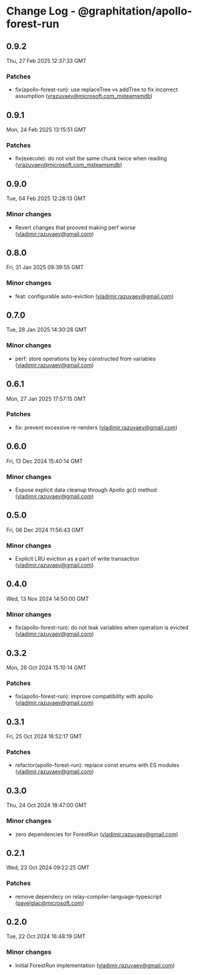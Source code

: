 # Change Log - @graphitation/apollo-forest-run

<!-- This log was last generated on Thu, 27 Feb 2025 12:37:33 GMT and should not be manually modified. -->

<!-- Start content -->

## 0.9.2

Thu, 27 Feb 2025 12:37:33 GMT

### Patches

- fix(apollo-forest-run): use replaceTree vs addTree to fix incorrect assumption (vrazuvaev@microsoft.com_msteamsmdb)

## 0.9.1

Mon, 24 Feb 2025 13:15:51 GMT

### Patches

- fix(execute): do not visit the same chunk twice when reading (vrazuvaev@microsoft.com_msteamsmdb)

## 0.9.0

Tue, 04 Feb 2025 12:28:13 GMT

### Minor changes

- Revert changes that prooved making perf worse (vladimir.razuvaev@gmail.com)

## 0.8.0

Fri, 31 Jan 2025 09:39:55 GMT

### Minor changes

- feat: configurable auto-eviction (vladimir.razuvaev@gmail.com)

## 0.7.0

Tue, 28 Jan 2025 14:30:28 GMT

### Minor changes

- perf: store operations by key constructed from variables (vladimir.razuvaev@gmail.com)

## 0.6.1

Mon, 27 Jan 2025 17:57:15 GMT

### Patches

- fix: prevent excessive re-renders (vladimir.razuvaev@gmail.com)

## 0.6.0

Fri, 13 Dec 2024 15:40:14 GMT

### Minor changes

- Expose explicit data cleanup through Apollo gc() method (vladimir.razuvaev@gmail.com)

## 0.5.0

Fri, 06 Dec 2024 11:56:43 GMT

### Minor changes

- Explicit LRU eviction as a part of write transaction (vladimir.razuvaev@gmail.com)

## 0.4.0

Wed, 13 Nov 2024 14:50:00 GMT

### Minor changes

- fix(apollo-forest-run): do not leak variables when operation is evicted (vladimir.razuvaev@gmail.com)

## 0.3.2

Mon, 28 Oct 2024 15:10:14 GMT

### Patches

- fix(apollo-forest-run): improve compatibility with apollo (vladimir.razuvaev@gmail.com)

## 0.3.1

Fri, 25 Oct 2024 16:52:17 GMT

### Patches

- refactor(apollo-forest-run): replace const enums with ES modules (vladimir.razuvaev@gmail.com)

## 0.3.0

Thu, 24 Oct 2024 18:47:00 GMT

### Minor changes

- zero dependencies for ForestRun (vladimir.razuvaev@gmail.com)

## 0.2.1

Wed, 23 Oct 2024 09:22:25 GMT

### Patches

- remove dependecy on relay-compiler-language-typescript (pavelglac@microsoft.com)

## 0.2.0

Tue, 22 Oct 2024 16:48:19 GMT

### Minor changes

- Initial ForestRun implementation (vladimir.razuvaev@gmail.com)
